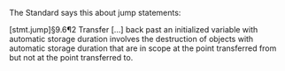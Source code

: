 The Standard says this about jump statements:

[stmt.jump]§9.6¶2 Transfer [...] back past an initialized variable with automatic storage duration involves the destruction of objects with automatic storage duration that are in scope at the point transferred from but not at the point transferred to.

